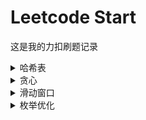 # Leetcode Start
这是我的力扣刷题记录

<details>
  <summary>哈希表</summary>

## 2391. 收集垃圾的最少总时间
+ `哈希表`
+ [Question Description](https://leetcode.cn/problems/minimum-amount-of-time-to-collect-garbage/description/)  
+ [Solution](/2391/ABOUT.md)
+ [Code](/2391/2391.cpp)

## 3146. 两个字符串的排列差
+ `哈希表`
+ [Question Description](https://leetcode.cn/problems/permutation-difference-between-two-strings/description/)
+ [Solution](/3146/ABOUT.md)
+ [Code](/3146/3146.cpp)

## 2225. 找出输掉零场或一场比赛的玩家
+ `哈希表`
+ [Question Description](https://leetcode.cn/problems/find-players-with-zero-or-one-losses/description/)
+ [Solution](/2225/ABOUT.md)
+ [Code](/2225/2225.cpp)

## 49. 字母异位词分组
+ `哈希表`
+ [Question Description](https://leetcode.cn/problems/group-anagrams/description/?envType=study-plan-v2&envId=top-100-liked)
+ [Solution](/49/ABOUT.md)
+ [Code](/49/49.cpp)

## 2965. 找出缺失和重复的数字
+ `哈希表`
+ [Question Description](https://leetcode.cn/problems/find-missing-and-repeated-values/description/)
+ [Solution](/2965/ABOUT.md)
+ [Code](/2965/2965.cpp)

## 575. 分糖果
+ `哈希表`
+ [Question Description](https://leetcode.cn/problems/distribute-candies/description/)
+ [Solution](/575/ABOUT.md)
+ [Code](/575/575.cpp)

</details>

<details>
  <summary>贪心</summary>

## 2589. 完成所有任务的最少时间
+ `贪心`
+ [题目链接](https://leetcode.cn/problems/minimum-time-to-complete-all-tasks/description/)
+ [Solution](/2589/ABOUT.md)
+ [Code](/2589/2589.cpp)

## 2244. 完成所有任务需要的最少轮数
+ `贪心`  
+ [Question Description](https://leetcode.cn/problems/minimum-rounds-to-complete-all-tasks/description/)  
+ [Solution](/2244/ABOUT.md)
+ [Code](/2244/2244.cpp)

## 1953. 你可以工作的最大周数
+ `贪心`
+ [Question Description](https://leetcode.cn/problems/maximum-number-of-weeks-for-which-you-can-work/description/)
+ [Solution](/1953/ABOUT.md)
+ [Code](/1953/1953.cpp)

## 2938. 区分黑球与白球
+ `贪心`
+ [Question Description](https://leetcode.cn/problems/separate-black-and-white-balls/description/)
+ [Solution](/2938/ABOUT.md)
+ [Code(C++)](/2938/2938.cpp)
+ [Code(Python)](/2938/2938.py)

</details>


<details>
  <summary>滑动窗口</summary>

## 2831. 找出最长等值子数组
+ `滑动窗口`
+ [Question Description](https://leetcode.cn/problems/find-the-longest-equal-subarray/description/)
+ [Solution](/2831/ABOUT.md)
+ [Code](/2831/2831.cpp)

</details>

<details>
  <summary>枚举优化</summary>

## 2928. 给小朋友们分糖果 I
+ `枚举优化`
+ [Question Description](https://leetcode.cn/problems/distribute-candies-among-children-i/description/)
+ [Solution](/2928/ABOUT.md)
+ [Code](/2928/2928.cpp)

## 1103. 分糖果 II
+ 暴力枚举
+ [Question Description](https://leetcode.cn/problems/distribute-candies-to-people/description/)
+ [Solution](/1103/ABOUT.md)
+ [Code](/1103/1103.cpp)

</details>